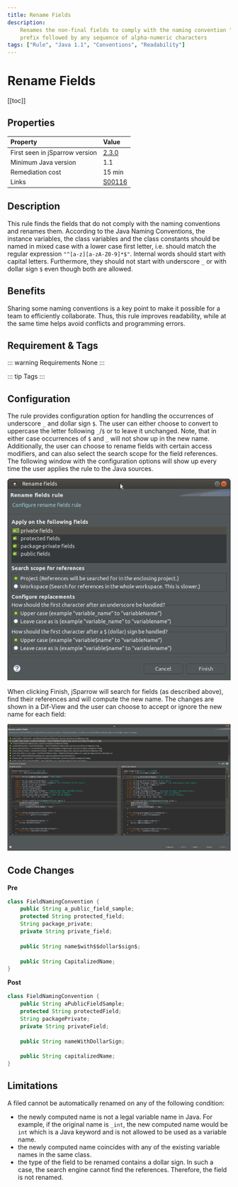 ```yaml
---
title: Rename Fields
description:
    Renames the non-final fields to comply with the naming convention "^[a-z][a-zA-Z0-9]*$" i.e. a lower case
    prefix followed by any sequence of alpha-numeric characters
tags: ["Rule", "Java 1.1", "Conventions", "Readability"]
---
```


# Rename Fields

[[toc]]

## Properties

| Property                        | Value |
|:------------------------------- |:----- |
| First seen in jSparrow version  | [2.3.0](/eclipse/release-notes.html#_2-3-0) |
| Minimum Java version            | 1.1   |
| Remediation cost                | 15 min |
| Links                           | [S00116](https://sonarcloud.io/organizations/default/rules?open=squid%3AS00116&q=squid%3AS00116) |

## Description

This rule finds the fields that do not comply with the naming conventions and renames them.
According to the Java Naming Conventions, the instance variables, the class variables and the class constants should be named in mixed case with a lower case first letter, i.e. should match the regular expression `"^[a-z][a-zA-Z0-9]*$"`.
Internal words should start with capital letters.
Furthermore, they should not start with underscore `_` or with dollar sign `$` even though both are allowed.

## Benefits

Sharing some naming conventions is a key point to make it possible for a team to efficiently collaborate.
Thus, this rule improves readability, while at the same time helps avoid conflicts and programming errors.

## Requirement & Tags

::: warning Requirements
None
:::

::: tip Tags
<TagLinks />
:::

## Configuration

The rule provides configuration option for handling the occurrences of underscore `_` and dollar sign `$`.
The user can either choose to convert to uppercase the letter following `_`/`$` or to leave it unchanged.
Note, that in either case occurrences of `$` and `_` will not show up in the new name.
Additionally, the user can choose to rename fields with certain access modifiers, and can also select the search scope for the field references.
The following window with the configuration options will show up every time the user applies the rule to the Java sources.

[ ![Rename fields rule wizard](/img/eclipse/rename_rule_wizard.png) ](/img/eclipse/rename_rule_wizard.png)

When clicking Finish, jSparrow will search for fields (as described above), find their references and will compute the new name.
The changes are shown in a Dif-View and the user can choose to accept or ignore the new name for each field:

[ ![Rename fields preview wizard](/img/eclipse/rename_field_preview_wizard.png) ](/img/eclipse/rename_field_preview_wizard.png)



## Code Changes

__Pre__
```java
class FieldNamingConvention {
    public String a_public_field_sample;
    protected String protected_field;
    String package_private;
    private String private_field;

    public String name$with$$dollar$sign$;

    public String CapitalizedName;
}
```

__Post__
```java
class FieldNamingConvention {
    public String aPublicFieldSample;
    protected String protectedField;
    String packagePrivate;
    private String privateField;

    public String nameWithDollarSign;

    public String capitalizedName;
}
```


## Limitations

A filed cannot be automatically renamed on any of the following condition:

- the newly computed name is not a legal variable name in Java. For example, if the original name is `_int`, the new computed name would be `int` which is a Java keyword and is not allowed to be used as a variable name.
- the newly computed name coincides with any of the existing variable names in the same class.
- the type of the field to be renamed contains a dollar sign. In such a case, the search engine cannot find the references. Therefore, the field is not renamed.
